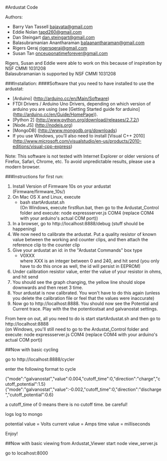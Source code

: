#Ardustat Code

Authors:

- Barry Van Tassell <bajavata@gmail.com>
- Eddie Nolan <tapd260@gmail.com>
- Dan Steingart <dan.steingart@gmail.com>
- Balasubramanian Anantharaman <balaanantharaman@gmail.com>
- Rigers Qeraj <rigersqeraj@gmail.com>
- Susan Tan <onceuponatimeforever@gmail.com>

Rigers, Susan and Eddie were able to work on this because of inspiration by NSF CMMI 1031208  
Balasubramanian is supported by NSF CMMI 1031208

###Installation:
####Software that you need to have installed to use the ardustat:
- [Arduino] (http://arduino.cc/en/Main/Software)
- FTDI Drivers / Arduino Uno Drivers, depending on which version of arduino you are using (see [Getting Started guide for 
arduino] (http://arduino.cc/en/Guide/HomePage)).
- [Python 2] (http://www.python.org/download/releases/2.7.2/)
- [Node.JS] (http://nodejs.org)
- [MongoDB] (http://www.mongodb.org/downloads)
- If you use Windows, you'll also need to install [Visual C++ 2010] (http://www.microsoft.com/visualstudio/en-us/products/2010-editions/visual-cpp-express)

Note: This software is not tested with Internet Explorer or older versions of Firefox, Safari, Chrome, etc. To avoid unpredictable results, please use a modern browser.
	
###Instructions for first run:
1. Install Version of Firmware 10s on your ardustat (Firmware/firmware\_10s/)
2. On Mac OS X and Linux, execute
	- bash startArdustat.sh
<br> (On Windows, execute firstRun.bat, then go to the Ardustat\_Control folder and execute: node expressserver.js COM4 (replace COM4 with your arduino's actual COM port))
3. In a browser, go to http://localhost:8888/debug
	(stuff should be happening)
4. We now need to calibrate the ardustat.  Put a quality resistor of known value between the working and counter clips, and then attach the reference clip to the counter clip
5. Give your ardustat an id: in the "Ardustat Commands"  box type   
	 - V0XXX  
	where XXX is an integer between 0 and 240, and hit send
	(you only have to do this once as well, the id will persist in EEPROM)
6. Under calibration resistor value, enter the value of your resistor in ohms, and hit send
7. You should see the graph changing, the yellow line should slope downwards and then reset 3 time. 
8. Your ardustat is now calibrated.  You won't have to do this again (unless you delete the calibration file or feel that the values were inaccurate)
9. Now go to http://localhost:8888.  You should now see the Potential and Current trace.  Play with the the potentiostsat and galvanostat settings.

From here on out, all you need to do is start startArdustat.sh and then go to http://localhost:8888
<br> (on Windows, you'll still need to go to the Ardustat\_Control folder and execute: node expressserver.js COM4 (replace COM4 with your arduino's actual COM port))


##Now with basic cycling

go to http://localhost:8888/cycler

enter the following format to cycle

{"mode":"galvanostat","value":0.004,"cutoff\_time":0,"direction":"charge","cutoff_potential":1.5}
{"mode":"galvanostat","value":-0.002,"cutoff\_time":0,"direction":"discharge","cutoff_potential":0.6}

a cutoff\_time of 0 means there is no cutoff time.  be careful!  

logs log to mongo

potential value = Volts
current value = Amps
time value = milliseconds

Enjoy!

##Now with basic viewing
from Ardustat\_Viewer start node view_server.js 

go to localhost:8000
